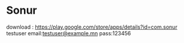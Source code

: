 # Sonur
download : https://play.google.com/store/apps/details?id=com.sonur
testuser
email:testuser@example.mn
pass:123456
